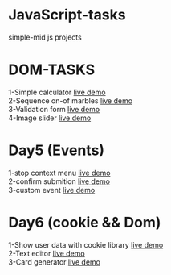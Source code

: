 # JavaScript-tasks
simple-mid js projects
# DOM-TASKS
1-Simple calculator   [live demo](https://emaneldeeb.github.io/JavaScript-tasks/DOM-TASKS/calculator/Calculator.html)   
2-Sequence on-of marbles  [live demo](https://emaneldeeb.github.io/JavaScript-tasks/DOM-TASKS/marbles/index.html)       
3-Validation form   [live demo](https://emaneldeeb.github.io/JavaScript-tasks/DOM-TASKS/form/index.html)       
4-Image slider  [live demo](https://emaneldeeb.github.io/JavaScript-tasks/DOM-TASKS/slider/index.html) 

# Day5 (Events)
1-stop context menu    [live demo](https://emaneldeeb.github.io/JavaScript-tasks/Day5/stop-context-menu/index.html)   
2-confirm submition   [live demo](https://emaneldeeb.github.io/JavaScript-tasks/Day5/confirm-submition/index.html)    
3-custom event   [live demo](https://emaneldeeb.github.io/JavaScript-tasks/Day5/custom-event/index.html)    

# Day6 (cookie && Dom)
1-Show user data with cookie library  [live demo](https://emaneldeeb.github.io/JavaScript-tasks/Day5/cookie/index.html)   
2-Text editor   [live demo](https://emaneldeeb.github.io/JavaScript-tasks/Day5/text-editor/index.html)    
3-Card generator   [live demo](https://emaneldeeb.github.io/JavaScript-tasks/Day5/Card-Generator/index.html)     
